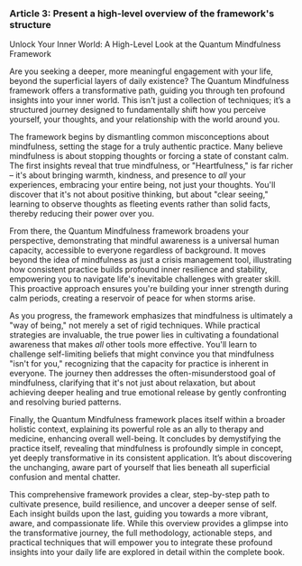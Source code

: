 ### Article 3: Present a high-level overview of the framework's structure
Unlock Your Inner World: A High-Level Look at the Quantum Mindfulness Framework



Are you seeking a deeper, more meaningful engagement with your life, beyond the superficial layers of daily existence? The Quantum Mindfulness framework offers a transformative path, guiding you through ten profound insights into your inner world. This isn't just a collection of techniques; it’s a structured journey designed to fundamentally shift how you perceive yourself, your thoughts, and your relationship with the world around you.

The framework begins by dismantling common misconceptions about mindfulness, setting the stage for a truly authentic practice. Many believe mindfulness is about stopping thoughts or forcing a state of constant calm. The first insights reveal that true mindfulness, or "Heartfulness," is far richer – it's about bringing warmth, kindness, and presence to *all* your experiences, embracing your entire being, not just your thoughts. You'll discover that it's not about positive thinking, but about "clear seeing," learning to observe thoughts as fleeting events rather than solid facts, thereby reducing their power over you.

From there, the Quantum Mindfulness framework broadens your perspective, demonstrating that mindful awareness is a universal human capacity, accessible to everyone regardless of background. It moves beyond the idea of mindfulness as just a crisis management tool, illustrating how consistent practice builds profound inner resilience and stability, empowering you to navigate life's inevitable challenges with greater skill. This proactive approach ensures you're building your inner strength during calm periods, creating a reservoir of peace for when storms arise.

As you progress, the framework emphasizes that mindfulness is ultimately a "way of being," not merely a set of rigid techniques. While practical strategies are invaluable, the true power lies in cultivating a foundational awareness that makes *all* other tools more effective. You'll learn to challenge self-limiting beliefs that might convince you that mindfulness "isn't for you," recognizing that the capacity for practice is inherent in everyone. The journey then addresses the often-misunderstood goal of mindfulness, clarifying that it's not just about relaxation, but about achieving deeper healing and true emotional release by gently confronting and resolving buried patterns.

Finally, the Quantum Mindfulness framework places itself within a broader holistic context, explaining its powerful role as an ally to therapy and medicine, enhancing overall well-being. It concludes by demystifying the practice itself, revealing that mindfulness is profoundly simple in concept, yet deeply transformative in its consistent application. It’s about discovering the unchanging, aware part of yourself that lies beneath all superficial confusion and mental chatter.

This comprehensive framework provides a clear, step-by-step path to cultivate presence, build resilience, and uncover a deeper sense of self. Each insight builds upon the last, guiding you towards a more vibrant, aware, and compassionate life. While this overview provides a glimpse into the transformative journey, the full methodology, actionable steps, and practical techniques that will empower you to integrate these profound insights into your daily life are explored in detail within the complete book.